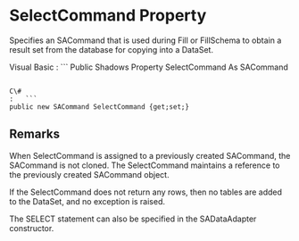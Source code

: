 <!-- loio3c15c40d6c5f1014b6f68fab5b7865f0 -->

# SelectCommand Property

Specifies an SACommand that is used during Fill or FillSchema to obtain a result set from the database for copying into a DataSet.



Visual Basic
:   ```
Public Shadows Property SelectCommand As SACommand
```

C\#
:   ```
public new SACommand SelectCommand {get;set;}
```



## Remarks

When SelectCommand is assigned to a previously created SACommand, the SACommand is not cloned. The SelectCommand maintains a reference to the previously created SACommand object.

If the SelectCommand does not return any rows, then no tables are added to the DataSet, and no exception is raised.

The SELECT statement can also be specified in the SADataAdapter constructor.


